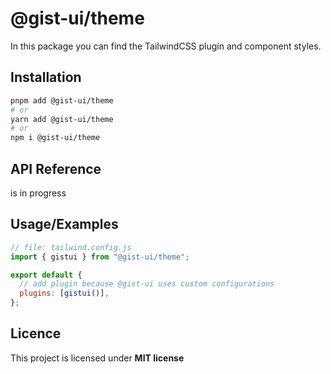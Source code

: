 # @gist-ui/theme

In this package you can find the TailwindCSS plugin and component styles.

## Installation

```bash
pnpm add @gist-ui/theme
# or
yarn add @gist-ui/theme
# or
npm i @gist-ui/theme
```

## API Reference

is in progress

## Usage/Examples

```js
// file: tailwind.config.js
import { gistui } from "@gist-ui/theme";

export default {
  // add plugin because @gist-ui uses custom configurations
  plugins: [gistui()],
};
```

## Licence

This project is licensed under **MIT license**
